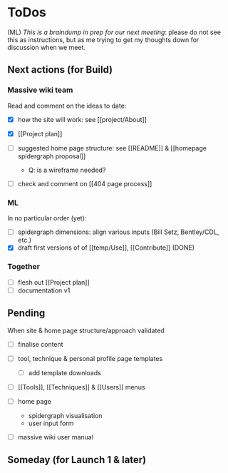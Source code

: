 
# ToDos
(ML) *This is a braindump in prep for our next meeting*: please do not see this as instructions, but as me trying to get my thoughts down for discussion when we meet.

## Next actions (for Build)

### Massive wiki team
Read and comment on the ideas to date:
* [x] how the site will work: see [[project/About]]
* [x] [[Project plan]]
* [ ] suggested home page structure: see [[README]] & [[homepage spidergraph proposal]] 
	*  Q: is a wireframe needed?
* [ ] check and comment on [[404 page process]]


### ML
In no particular order (yet):
* [ ] spidergraph dimensions: align various inputs (Bill Setz, Bentley/CDL, etc.) 
* [x] draft first versions of of [[temp/Use]], [[Contribute]] (DONE)

### Together
* [ ] flesh out [[Project plan]]
* [ ] documentation v1

## Pending
When site & home page structure/approach validated
* [ ] finalise content
* [ ] tool, technique & personal profile page templates
	* [ ] add template downloads
* [ ] [[Tools]], [[Techniques]] & [[Users]] menus
* [ ] home page 
	* spidergraph visualisation
	* user input form
* [ ] massive wiki user manual


## Someday (for Launch 1 & later)


